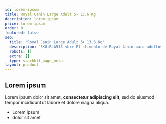 ```yaml
---
id: lorem-ipsum
title: Royal Canin Large Adult 5+ 13.6 Kg
description: lorem-ipsum
price: lorem-ipsum
order: 0
featured: false
seo:
  title: 'Royal Canin Large Adult 5+ 13.6 Kg'
  description: 'SKU:RLA513 <br> El alimento de Royal Canin para adultos de mas de 5 años es un alimento con contenido de nutrientes apto para ayudar a mantener la vitalidad de los perros grandes que afrontan los primeros signos de la edad. Contiene un complejo de antioxidantes exclusivo que ayuda a neutralizar a los radicales libres.'
  robots: []
  extra: []
  type: stackbit_page_meta
layout: product
---
```

## Lorem ipsum

Lorem ipsum dolor sit amet, **consectetur adipiscing elit**, sed do eiusmod tempor incididunt ut labore et dolore magna aliqua.

- Lorem ipsum
- dolor sit amet